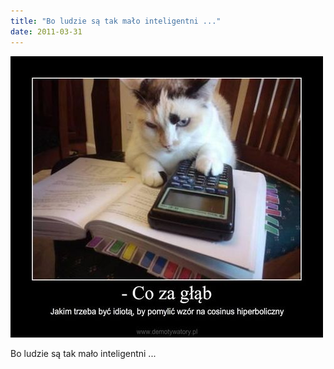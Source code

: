 ```yaml
---
title: "Bo ludzie są tak mało inteligentni ..."
date: 2011-03-31
---
```


![2011-03-31-9yx4ew9x.jpeg](/images/2011-03-31-9yx4ew9x.jpeg)

Bo ludzie są tak mało inteligentni ... 